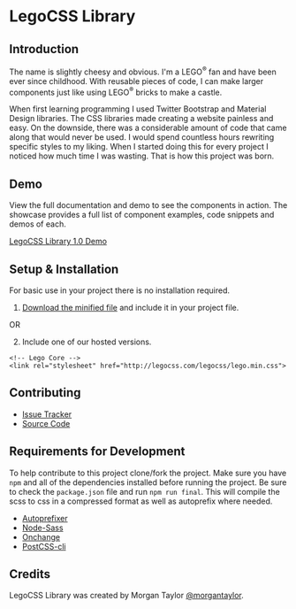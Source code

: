 # LegoCSS Library

## Introduction

The name is slightly cheesy and obvious. I'm a LEGO<sup>&reg;</sup> fan and have been ever since childhood. With reusable pieces of code, I can make larger components just like using LEGO<sup>&reg;</sup> bricks to make a castle.</p>

When first learning programming I used Twitter Bootstrap and Material Design libraries. The CSS libraries made creating a website painless and easy. On the downside, there was a considerable amount of code that came along that would never be used. I would spend countless hours rewriting specific styles to my liking. When I started doing this for every project I noticed how much time I was wasting. That is how this project was born.

## Demo

View the full documentation and demo to see the components in action. The showcase provides a full list of component examples, code snippets and demos of each.

[LegoCSS Library 1.0 Demo](http://legocss.com/)

## Setup & Installation

For basic use in your project there is no installation required.

1. [Download the minified file](http://legocss.com/legocss/lego.min.css) and include it in your project file.

OR

2. Include one of our hosted versions.
```
<!-- Lego Core -->
<link rel="stylesheet" href="http://legocss.com/legocss/lego.min.css">
```

## Contributing

- [Issue Tracker](http://www.github.com/morgantaylor/lego-library/issues)
- [Source Code](http://www.github.com/morgantaylor/lego-library)

## Requirements for Development

To help contribute to this project clone/fork the project. Make sure you have `npm` and all of the dependencies installed before running the project. Be sure to check the `package.json` file and run `npm run final`. This will compile the scss to css in a compressed format as well as autoprefix where needed.

- [Autoprefixer](https://www.npmjs.com/package/autoprefixer)
- [Node-Sass](https://www.npmjs.com/package/node-sass)
- [Onchange](https://www.npmjs.com/package/onchange)
- [PostCSS-cli](https://www.npmjs.com/package/postcss-cli)

<!-- ### Configuration

After having installed the software, the user may need to configure it. List configuration options and explain how and where to set them. -->

## Credits

LegoCSS Library was created by Morgan Taylor [@morgantaylor](https://github.com/morgantaylor).

<!-- ## Changelog -->
